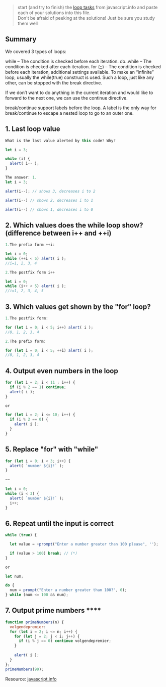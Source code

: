 > start (and try to finish) the [loop tasks](https://javascript.info/while-for) from javascript.info and paste each of your solutions into this file.  
> Don't be afraid of peeking at the solutions!  Just be sure you study them well

## Summary
We covered 3 types of loops:

while – The condition is checked before each iteration.
do..while – The condition is checked after each iteration.
for (;;) – The condition is checked before each iteration, additional settings available.
To make an “infinite” loop, usually the while(true) construct is used. Such a loop, just like any other, can be stopped with the break directive.

If we don’t want to do anything in the current iteration and would like to forward to the next one, we can use the continue directive.

break/continue support labels before the loop. A label is the only way for break/continue to escape a nested loop to go to an outer one.

## 1. Last loop value

```js
What is the last value alerted by this code? Why?

let i = 3;

while (i) {
  alert( i-- );
}

The answer: 1.
let i = 3;

alert(i--); // shows 3, decreases i to 2

alert(i--) // shows 2, decreases i to 1

alert(i--) // shows 1, decreases i to 0
```

## 2. Which values does the while loop show? (difference between i++ and ++i)

```js
1.The prefix form ++i:

let i = 0;
while (++i < 5) alert( i );
//i=1, 2, 3, 4

2.The postfix form i++

let i = 0;
while (i++ < 5) alert( i );
//i=1, 2, 3, 4, 5

```

## 3. Which values get shown by the "for" loop?

```js
1.The postfix form:

for (let i = 0; i < 5; i++) alert( i );
//0, 1, 2, 3, 4

2.The prefix form:

for (let i = 0; i < 5; ++i) alert( i );
//0, 1, 2, 3, 4
```

## 4. Output even numbers in the loop

```js
for (let i = 2; i < 11 ; i++) {
  if (i % 2 == 1) continue;              
  alert( i );
} 

or 

for (let i = 2; i <= 10; i++) {
  if (i % 2 == 0) {
    alert( i );
  }
}
```

## 5. Replace "for" with "while"

```js
for (let i = 0; i < 3; i++) {
  alert( `number ${i}!` );
}

==
 
let i = 0;
while (i < 3) {
  alert( `number ${i}!` );
  i++;
}
```

## 6. Repeat until the input is correct

```js
while (true) {

  let value = +prompt("Enter a number greater than 100 please", '');

  if (value > 100) break; // (*)
}

or 

let num;

do {
  num = prompt("Enter a number greater than 100?", 0);
} while (num <= 100 && num);
```

## 7. Output prime numbers ****

```js
function primeNumbers(n) {
  volgendepremier:
  for (let i = 2; i <= n; i++) {
    for (let j = 2; j < i; j++) {
      if (i % j == 0) continue volgendepremier;
    }
    
    alert( i );      
  }
};
primeNumbers(99);

```

Resource: [javascript.info](https://javascript.info/while-for#tasks)
